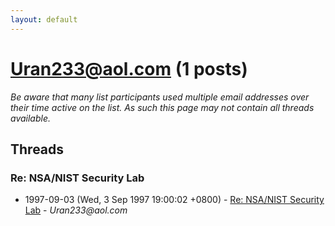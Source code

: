 ```yaml
---
layout: default
---
```


# Uran233@aol.com (1 posts)

_Be aware that many list participants used multiple email addresses over their time active on the list. As such this page may not contain all threads available._

## Threads

### Re: NSA/NIST Security Lab
+ 1997-09-03 (Wed, 3 Sep 1997 19:00:02 +0800) - [Re: NSA/NIST Security Lab](/archive/1997/09/c3d188f86d772294300592561e499a81acd7b87a5f5b83fb5fe2bff0cd8ee84a) - _Uran233@aol.com_

